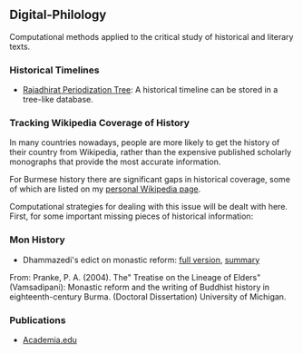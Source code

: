 ## Digital-Philology

Computational methods applied to the critical study of historical and literary texts.

### Historical Timelines

- [Rajadhirat Periodization Tree](https://github.com/jonfernq/Digital-Philology/tree/main/HistoricalTimelines): A historical timeline can be stored in a tree-like database.

### Tracking Wikipedia Coverage of History

In many countries nowadays, people are more likely to get the history of their country from Wikipedia, rather than the expensive published scholarly monographs that provide the most accurate information. 

For Burmese history there are significant gaps in historical coverage, some of which are listed on my [personal Wikipedia page](https://en.wikipedia.org/wiki/User:Jon_Fernquest_2022). 

Computational strategies for dealing with this issue will be dealt with here. First, for some important missing pieces of historical information: 

### Mon History

- Dhammazedi's edict on monastic reform: [full  version](https://github.com/jonfernq/Digital-Philology/blob/main/BurmeseHistoricalTexts/DhammazediEdictSanghaReform.txt), [summary](https://github.com/jonfernq/Digital-Philology/blob/main/BurmeseHistoricalTexts/DhammazediEdictSummary.txt)

From: Pranke, P. A. (2004). The" Treatise on the Lineage of Elders"(Vamsadipani): Monastic reform and the writing of Buddhist history in eighteenth-century Burma. (Doctoral Dissertation) University of Michigan.

### Publications

- [Academia.edu](https://mfuth.academia.edu/JonFernquest)
